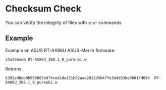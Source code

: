 # Checksum Check

You can verify the integrity of files with `sha*` commands

## Example

Example on ASUS RT-AX86U ASUS-Merlin firmware:

```shell
sha256sum RT-AX86U_388.1_0_pureubi.w
```

Returns

```shell
6392ed8eb8b569887ed74ced1de131b82aae2012d5b47fe3d4d93be06017d694  RT-AX86U_388.1_0_pureubi.w
```

